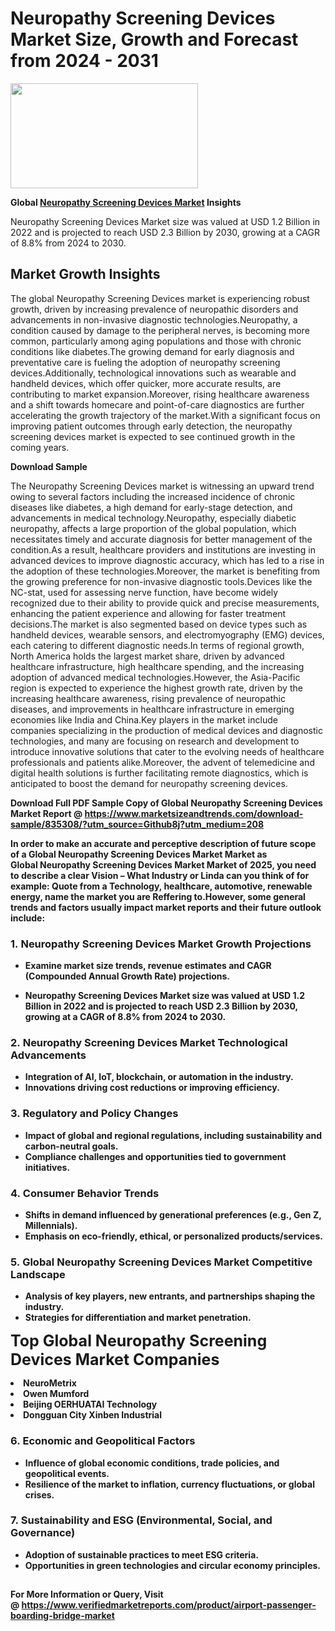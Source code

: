 <H1>Neuropathy Screening Devices Market Size, Growth and Forecast from 2024 - 2031</H1><img class="aligncenter size-medium wp-image-584254" src="https://thirdeyenews.in/wp-content/uploads/2024/09/Global-Market-Research-300x168.jpeg" alt="" width="300" height="168" /><p><strong>Global&nbsp;<a href="https://www.marketsizeandtrends.com/download-sample/835308/?utm_source=Github8j?utm_medium=208">Neuropathy Screening Devices Market</a> Insights</strong></p><p>Neuropathy Screening Devices Market size was valued at USD 1.2 Billion in 2022 and is projected to reach USD 2.3 Billion by 2030, growing at a CAGR of 8.8% from 2024 to 2030.</p><p><h2>Market Growth Insights</h2> <p>The global Neuropathy Screening Devices market is experiencing robust growth, driven by increasing prevalence of neuropathic disorders and advancements in non-invasive diagnostic technologies.Neuropathy, a condition caused by damage to the peripheral nerves, is becoming more common, particularly among aging populations and those with chronic conditions like diabetes.The growing demand for early diagnosis and preventative care is fueling the adoption of neuropathy screening devices.Additionally, technological innovations such as wearable and handheld devices, which offer quicker, more accurate results, are contributing to market expansion.Moreover, rising healthcare awareness and a shift towards homecare and point-of-care diagnostics are further accelerating the growth trajectory of the market.With a significant focus on improving patient outcomes through early detection, the neuropathy screening devices market is expected to see continued growth in the coming years.</p> <p><strong>Download Sample</strong></p> <p>The Neuropathy Screening Devices market is witnessing an upward trend owing to several factors including the increased incidence of chronic diseases like diabetes, a high demand for early-stage detection, and advancements in medical technology.Neuropathy, especially diabetic neuropathy, affects a large proportion of the global population, which necessitates timely and accurate diagnosis for better management of the condition.As a result, healthcare providers and institutions are investing in advanced devices to improve diagnostic accuracy, which has led to a rise in the adoption of these technologies.Moreover, the market is benefiting from the growing preference for non-invasive diagnostic tools.Devices like the NC-stat, used for assessing nerve function, have become widely recognized due to their ability to provide quick and precise measurements, enhancing the patient experience and allowing for faster treatment decisions.The market is also segmented based on device types such as handheld devices, wearable sensors, and electromyography (EMG) devices, each catering to different diagnostic needs.In terms of regional growth, North America holds the largest market share, driven by advanced healthcare infrastructure, high healthcare spending, and the increasing adoption of advanced medical technologies.However, the Asia-Pacific region is expected to experience the highest growth rate, driven by the increasing healthcare awareness, rising prevalence of neuropathic diseases, and improvements in healthcare infrastructure in emerging economies like India and China.Key players in the market include companies specializing in the production of medical devices and diagnostic technologies, and many are focusing on research and development to introduce innovative solutions that cater to the evolving needs of healthcare professionals and patients alike.Moreover, the advent of telemedicine and digital health solutions is further facilitating remote diagnostics, which is anticipated to boost the demand for neuropathy screening devices.<strong></p><p><span class=""><strong>Download Full PDF Sample Copy of Global Neuropathy Screening Devices Market Report</strong> @ <a href="https://www.marketsizeandtrends.com/download-sample/835308/?utm_source=Github8j?utm_medium=208" target="_blank">https://www.marketsizeandtrends.com/download-sample/835308/?utm_source=Github8j?utm_medium=208</a></span></p><p>In order to make an accurate and perceptive description of future scope of a Global&nbsp;Neuropathy Screening Devices Market Market as Global&nbsp;Neuropathy Screening Devices Market Market of 2025, you need to describe a clear Vision &ndash; What Industry or Linda can you think of for example: Quote from a Technology, healthcare, automotive, renewable energy, name the market you are Reffering to.However, some general trends and factors usually impact market reports and their future outlook include:</p><h3>1.&nbsp;<strong>Neuropathy Screening Devices Market Growth Projections</strong></h3><ul><li>Examine market size trends, revenue estimates and CAGR (Compounded Annual Growth Rate) projections.</li><li><p>Neuropathy Screening Devices Market size was valued at USD 1.2 Billion in 2022 and is projected to reach USD 2.3 Billion by 2030, growing at a CAGR of 8.8% from 2024 to 2030.</p></li></ul><h3>2.&nbsp;<strong>Neuropathy Screening Devices Market Technological Advancements</strong></h3><ul><li>Integration of AI, IoT, blockchain, or automation in the industry.</li><li>Innovations driving cost reductions or improving efficiency.</li></ul><h3>3.&nbsp;<strong>Regulatory and Policy Changes</strong></h3><ul><li>Impact of global and regional regulations, including sustainability and carbon-neutral goals.</li><li>Compliance challenges and opportunities tied to government initiatives.</li></ul><h3>4.&nbsp;<strong>Consumer Behavior Trends</strong></h3><ul><li>Shifts in demand influenced by generational preferences (e.g., Gen Z, Millennials).</li><li>Emphasis on eco-friendly, ethical, or personalized products/services.</li></ul><h3>5.&nbsp;<strong>Global Neuropathy Screening Devices Market Competitive Landscape</strong></h3><ul><li>Analysis of key players, new entrants, and partnerships shaping the industry.</li><li>Strategies for differentiation and market penetration.</li></ul><p data-pm-slice="1 1 []"><span style="color: inherit; font-family: inherit; font-size: 25px;">Top Global Neuropathy Screening Devices Market Companies</span></p><div class="" data-test-id=""><p><li>NeuroMetrix</li><li> Owen Mumford</li><li> Beijing OERHUATAI Technology</li><li> Dongguan City Xinben Industrial</li></p></div><h3>6.&nbsp;<strong>Economic and Geopolitical Factors</strong></h3><ul><li>Influence of global economic conditions, trade policies, and geopolitical events.</li><li>Resilience of the market to inflation, currency fluctuations, or global crises.</li></ul><h3>7.&nbsp;<strong>Sustainability and ESG (Environmental, Social, and Governance)</strong></h3><ul><li>Adoption of sustainable practices to meet ESG criteria.</li><li>Opportunities in green technologies and circular economy principles.</li></ul><h2><strong style="font-size: 14px;">For More Information or Query, Visit @&nbsp;</strong><a style="background-color: #ffffff; font-size: 14px;" href="https://www.marketsizeandtrends.com/report/neuropathy-screening-devices-market/" target="_blank">https://www.verifiedmarketreports.com/product/airport-passenger-boarding-bridge-market</a></h2>